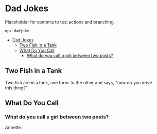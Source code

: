 # Dad Jokes

Placeholder for commits to test actions and branching.

    npx dadjoke

<!-- markdownlint-disable -->
<!--ts-->
* [Dad Jokes](#dad-jokes)
   * [Two Fish in a Tank](#two-fish-in-a-tank)
   * [What Do You Call](#what-do-you-call)
      * [What do you call a girl between two posts?](#what-do-you-call-a-girl-between-two-posts)
<!--te-->
<!-- markdownlint-enable  -->

## Two Fish in a Tank

Two fish are in a tank, one turns to the other and says, "how do you drive this thing?"

## What Do You Call

### What do you call a girl between two posts?

Annette.
